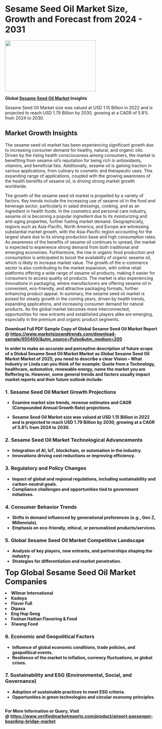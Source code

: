 <H1>Sesame Seed Oil Market Size, Growth and Forecast from 2024 - 2031</H1><img class="aligncenter size-medium wp-image-584254" src="https://thirdeyenews.in/wp-content/uploads/2024/09/Global-Market-Research-300x168.jpeg" alt="" width="300" height="168" /><p><strong>Global&nbsp;<a href="https://www.marketsizeandtrends.com/download-sample/655400/&amp;utm_source=Pulse&amp;utm_medium=205">Sesame Seed Oil Market</a> Insights</strong></p><p>Sesame Seed Oil Market size was valued at USD 1.15 Billion in 2022 and is projected to reach USD 1.79 Billion by 2030, growing at a CAGR of 5.8% from 2024 to 2030.</p><p><h2>Market Growth Insights</h2> <p>The sesame seed oil market has been experiencing significant growth due to increasing consumer demand for healthy, natural, and organic oils. Driven by the rising health consciousness among consumers, the market is benefiting from sesame oil’s reputation for being rich in antioxidants, vitamins, and beneficial fats. Additionally, sesame oil is gaining traction in various applications, from culinary to cosmetic and therapeutic uses. This expanding range of applications, coupled with the growing awareness of the health benefits of sesame oil, is driving strong market growth worldwide.</p> <p><strong></strong></p> <p>The growth of the sesame seed oil market is propelled by a variety of factors. Key trends include the increasing use of sesame oil in the food and beverage sector, particularly in salad dressings, cooking, and as an ingredient in health foods. In the cosmetics and personal care industry, sesame oil is becoming a popular ingredient due to its moisturizing and anti-aging properties, further fueling market demand. Geographically, regions such as Asia-Pacific, North America, and Europe are witnessing substantial market growth, with the Asia-Pacific region accounting for the largest share due to its strong production base and high consumption rates. As awareness of the benefits of sesame oil continues to spread, the market is expected to experience strong demand from both traditional and emerging economies. Furthermore, the rise in organic food production and consumption is anticipated to boost the availability of organic sesame oil, which is likely to increase market value. The growth of the e-commerce sector is also contributing to the market expansion, with online retail platforms offering a wide range of sesame oil products, making it easier for consumers to access quality oil products. The market is also experiencing innovations in packaging, where manufacturers are offering sesame oil in convenient, eco-friendly, and attractive packaging formats, further enhancing product appeal. In summary, the sesame seed oil market is poised for steady growth in the coming years, driven by health trends, expanding applications, and increasing consumer demand for natural products. As the global market becomes more interconnected, opportunities for new entrants and established players alike are emerging, especially in the premium and organic product segments.</p> <p><strong></p><p><span class=""><strong>Download Full PDF Sample Copy of Global Sesame Seed Oil Market Report</strong> @ <a href="https://www.marketsizeandtrends.com/download-sample/655400/&amp;utm_source=Pulse&amp;utm_medium=205" target="_blank">https://www.marketsizeandtrends.com/download-sample/655400/&amp;utm_source=Pulse&amp;utm_medium=205</a></span></p><p>In order to make an accurate and perceptive description of future scope of a Global&nbsp;Sesame Seed Oil Market Market as Global&nbsp;Sesame Seed Oil Market Market of 2025, you need to describe a clear Vision &ndash; What Industry or Linda can you think of for example: Quote from a Technology, healthcare, automotive, renewable energy, name the market you are Reffering to. However, some general trends and factors usually impact market reports and their future outlook include:</p><h3>1.&nbsp;<strong>Sesame Seed Oil Market Growth Projections</strong></h3><ul><li>Examine market size trends, revenue estimates and CAGR (Compounded Annual Growth Rate) projections.</li><li><p>Sesame Seed Oil Market size was valued at USD 1.15 Billion in 2022 and is projected to reach USD 1.79 Billion by 2030, growing at a CAGR of 5.8% from 2024 to 2030.</p></li></ul><h3>2.&nbsp;<strong>Sesame Seed Oil Market Technological Advancements</strong></h3><ul><li>Integration of AI, IoT, blockchain, or automation in the industry.</li><li>Innovations driving cost reductions or improving efficiency.</li></ul><h3>3.&nbsp;<strong>Regulatory and Policy Changes</strong></h3><ul><li>Impact of global and regional regulations, including sustainability and carbon-neutral goals.</li><li>Compliance challenges and opportunities tied to government initiatives.</li></ul><h3>4.&nbsp;<strong>Consumer Behavior Trends</strong></h3><ul><li>Shifts in demand influenced by generational preferences (e.g., Gen Z, Millennials).</li><li>Emphasis on eco-friendly, ethical, or personalized products/services.</li></ul><h3>5.&nbsp;<strong>Global Sesame Seed Oil Market Competitive Landscape</strong></h3><ul><li>Analysis of key players, new entrants, and partnerships shaping the industry.</li><li>Strategies for differentiation and market penetration.</li></ul><p data-pm-slice="1 1 []"><span style="color: inherit; font-family: inherit; font-size: 25px;">Top Global Sesame Seed Oil Market Companies</span></p><div class="" data-test-id=""><p><li>Wilmar International</li><li> Kadoya</li><li> Flavor Full</li><li> Dipasa</li><li> Eng Hup Seng</li><li> Foshan Haitian Flavoring & Food</li><li> Xiwang Food</li></p></div><h3>6.&nbsp;<strong>Economic and Geopolitical Factors</strong></h3><ul><li>Influence of global economic conditions, trade policies, and geopolitical events.</li><li>Resilience of the market to inflation, currency fluctuations, or global crises.</li></ul><h3>7.&nbsp;<strong>Sustainability and ESG (Environmental, Social, and Governance)</strong></h3><ul><li>Adoption of sustainable practices to meet ESG criteria.</li><li>Opportunities in green technologies and circular economy principles.</li></ul><h2><strong style="font-size: 14px;">For More Information or Query, Visit @&nbsp;</strong><a style="background-color: #ffffff; font-size: 14px;" href="https://www.marketsizeandtrends.com/report/sesame-seed-oil-market/" target="_blank">https://www.verifiedmarketreports.com/product/airport-passenger-boarding-bridge-market</a></h2>
